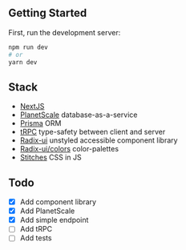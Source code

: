 ## Getting Started

First, run the development server:

```bash
npm run dev
# or
yarn dev
```

## Stack
- [NextJS](https://nextjs.org)
- [PlanetScale](https://planetscale.com) database-as-a-service
- [Prisma](https://www.prisma.io) ORM
- [tRPC](https://trpc.io) type-safety between client and server
- [Radix-ui](https://www.radix-ui.com) unstyled accessible component library
- [Radix-ui/colors](https://www.radix-ui.com/colors) color-palettes
- [Stitches](https://stitches.dev/) CSS in JS

## Todo
- [x] Add component library
- [x] Add PlanetScale
- [x] Add simple endpoint
- [ ] Add tRPC
- [ ] Add tests
